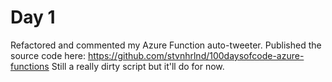 # Day 1

Refactored and commented my Azure Function auto-tweeter. Published the source code here: https://github.com/stvnhrlnd/100daysofcode-azure-functions
Still a really dirty script but it'll do for now.

